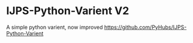 # IJPS-Python-Varient V2
A simple python varient, now improved
https://github.com/PyHubs/IJPS-Python-Varient
